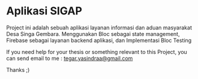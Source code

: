 # Aplikasi SIGAP

Project ini adalah sebuah aplikasi layanan informasi dan aduan masyarakat Desa Singa Gembara.
Menggunakan Bloc sebagai state management, Firebase sebagai layanan backend aplikasi, dan Implementasi Bloc Testing 

If you need help for your thesis or something relevant to this Project, you can send email to me : tegar.yasindraa@gmail.com

Thanks ;)
